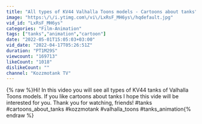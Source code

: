 ```yaml
---
title: "All types of KV44 Valhalla Toons models - Cartoons about tanks"
image: "https:\/\/i.ytimg.com\/vi\/LxRsF_MH6ys\/hqdefault.jpg"
vid_id: "LxRsF_MH6ys"
categories: "Film-Animation"
tags: ["tanks","animation","cartoon"]
date: "2022-05-01T15:05:03+03:00"
vid_date: "2022-04-17T05:26:51Z"
duration: "PT1M29S"
viewcount: "169713"
likeCount: "1018"
dislikeCount: ""
channel: "Kozzmotank TV"
---
```

{% raw %}Hi! In this video you will see all types of KV44 tanks of Valhalla Toons models. If you like cartoons about tanks I hope this vide will be interested for you. Thank you for watching, friends! #tanks #cartoons_about_tanks #kozzmotank #valhalla_toons #tanks_animation{% endraw %}
